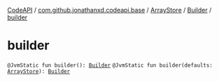 [CodeAPI](../../../index.md) / [com.github.jonathanxd.codeapi.base](../../index.md) / [ArrayStore](../index.md) / [Builder](index.md) / [builder](.)

# builder

`@JvmStatic fun builder(): `[`Builder`](index.md)
`@JvmStatic fun builder(defaults: `[`ArrayStore`](../index.md)`): `[`Builder`](index.md)